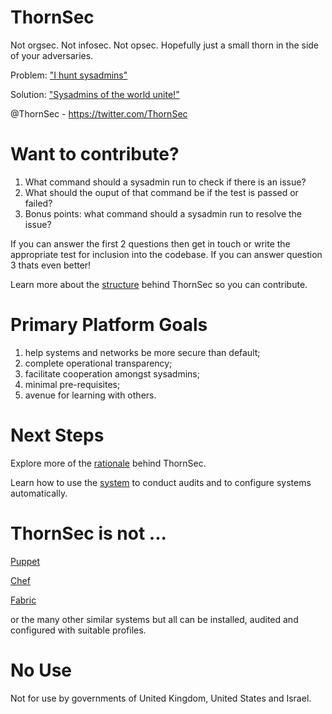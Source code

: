 # ThornSec

Not orgsec. Not infosec. Not opsec. Hopefully just a small thorn in the side of your adversaries.

Problem: ["I hunt sysadmins"](https://theintercept.com/2014/03/20/inside-nsa-secret-efforts-hunt-hack-system-administrators/)

Solution: ["Sysadmins of the world unite!"](https://www.youtube.com/watch?v=hzhtGvSflEk)

@ThornSec - https://twitter.com/ThornSec

# Want to contribute?

1. What command should a sysadmin run to check if there is an issue?
2. What should the ouput of that command be if the test is passed or failed?
3. Bonus points: what command should a sysadmin run to resolve the issue?

If you can answer the first 2 questions then get in touch or write the appropriate test for inclusion into the codebase. If you can answer question 3 thats even better!

Learn more about the [structure](doc/structure.md) behind ThornSec so you can contribute.

# Primary Platform Goals

1. help systems and networks be more secure than default;
2. complete operational transparency;
3. facilitate cooperation amongst sysadmins;
4. minimal pre-requisites;
5. avenue for learning with others.

# Next Steps

Explore more of the [rationale](doc/rationale.md) behind ThornSec.

Learn how to use the [system](doc/user.md) to conduct audits and to configure systems automatically.

# ThornSec is not ...

[Puppet](https://puppet.com)

[Chef](https://www.chef.io)

[Fabric](http://www.fabfile.org)

or the many other similar systems but all can be installed, audited and configured with suitable profiles.

# No Use

Not for use by governments of United Kingdom, United States and Israel.
